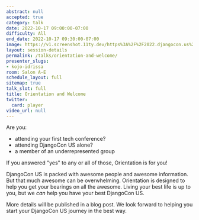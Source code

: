 ```yaml
---
abstract: null
accepted: true
category: talk
date: 2022-10-17 09:00:00-07:00
difficulty: All
end_date: 2022-10-17 09:30:00-07:00
image: https://v1.screenshot.11ty.dev/https%3A%2F%2F2022.djangocon.us%2Fpresenters%2Fkojo-idrissa/opengraph/
layout: session-details
permalink: /talks/orientation-and-welcome/
presenter_slugs:
- kojo-idrissa
room: Salon A-E
schedule_layout: full
sitemap: true
talk_slot: full
title: Orientation and Welcome
twitter:
  card: player
video_url: null
---
```


Are you:
-  attending your first tech conference?
-  attending DjangoCon US alone?
-  a member of an underrepresented group

If you answered "yes" to any or all of those, Orientation is for you!

DjangoCon US is packed with awesome people and awesome information. But that much awesome can be overwhelming.  Orientation is designed to help you get your bearings on all the awesome. Living your best life is up to you, but we *can* help you have your best DjangoCon US.

More details will be published in a blog post. We look forward to helping you start your DjangoCon US journey in the best way.
